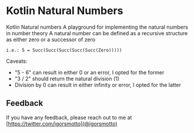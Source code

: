 
# Kotlin Natural Numbers

Kotlin Natural numbers
 A playground for implementing the natural numbers in number theory
 A natural number can be defined as a recursive structure as either zero or a successor of zero

 ```i.e.: 5 = Succ(Succ(Succ(Succ(Succ(Zero)))))```

Caveats:
- "5 - 6" can result in either 0 or an error, I opted for the former
- "3 / 2" should return the natural division (1)
- Division by 0 can result in either infinity or error, I opted for the latter


## Feedback

If you have any feedback, please reach out to me at [https://twitter.com/igorsmotto](@igorsmotto)

